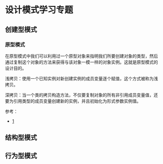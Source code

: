# 设计模式学习专题
## 创建型模式
### 原型模式
在原型模式中我们可以利用过一个原型对象来指明我们所要创建对象的类型，然后通过复制这个对象的方法来获得与该对象一模一样的对象实例。这就是原型模式的设计目的。

浅拷贝：使用一个已知实例对新创建实例的成员变量逐个赋值，这个方式被称为浅拷贝。

深拷贝：当一个类的拷贝构造方法，不仅要复制对象的所有非引用成员变量值，还要为引用类型的成员变量创建新的实例，并且初始化为形式参数实例值。


参考：
- [1](https://www.cnblogs.com/chenssy/p/3313339.html)

##  结构型模式



## 行为型模式